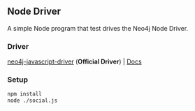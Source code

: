 ## Node Driver

A simple Node program that test drives the Neo4j Node Driver.

### Driver

[neo4j-javascript-driver][javascript-driver] (**Official Driver**) | [Docs][javascript-driver-docs]

### Setup

```bash
npm install
node ./social.js
```

[javascript-driver]: https://github.com/neo4j/neo4j-javascript-driver
[javascript-driver-docs]: https://neo4j.com/docs/api/javascript-driver/current/